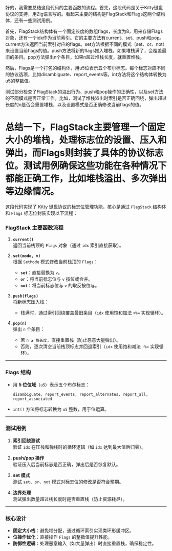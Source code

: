 好的，我需要总结这段代码的主要函数的流程。首先，这段代码是关于Kitty键盘协议的支持，用Zig语言写的。看起来主要的结构是FlagStack和Flags这两个结构体，还有一些测试用例。

首先，FlagStack结构体有一个固定长度的数组flags，长度为8，用来存储Flags对象，还有一个idx作为当前索引。它的主要方法有current、set、push和pop。current方法返回当前索引对应的flags。set方法根据不同的模式（set、or、not）来设置当前flags的值。push方法将新的flags推入堆栈，如果堆栈满了，会覆盖最旧的条目。pop方法弹出n个条目，如果n超过堆栈长度，就重置堆栈。

然后，Flags是一个打包的结构体，用u5位表示五个布尔标志。每个标志对应不同的协议选项，比如disambiguate、report_events等。int方法将这个结构体转换为u5的整数值。

测试部分检查了FlagStack的溢出行为、push和pop操作的正确性，以及set方法的不同模式是否正常工作。比如，测试了堆栈溢出时索引是否正确回绕，弹出超过长度的n是否会重置堆栈，以及设置模式是否正确修改当前flags的值。

总结一下，FlagStack主要管理一个固定大小的堆栈，处理标志位的设置、压入和弹出，而Flags则封装了具体的协议标志位。测试用例确保这些功能在各种情况下都能正确工作，比如堆栈溢出、多次弹出等边缘情况。
================================================
这段代码实现了 Kitty 键盘协议的标志位管理功能，核心是通过 `FlagStack` 结构体和 `Flags` 标志位封装实现以下流程：

### **FlagStack 主要函数流程**
1. **`current()`**  
   返回当前栈顶的 `Flags` 对象（通过 `idx` 索引直接获取）。

2. **`set(mode, v)`**  
   根据 `SetMode` 模式修改当前栈顶的 `Flags`：
   - **`set`**：直接替换为 `v`。
   - **`or`**：将当前标志位与 `v` 按位或合并。
   - **`not`**：将当前标志位与 `v` 的取反按位与。

3. **`push(flags)`**  
   将新标志压入栈：
   - 栈满时，通过索引回绕覆盖最旧条目（`idx` 使用饱和加法 `+%=` 实现循环）。

4. **`pop(n)`**  
   弹出 `n` 个条目：
   - 若 `n ≥ 栈长度`，直接重置栈（防止恶意大量弹出）。
   - 否则，逐次清空当前栈顶标志并回退索引（`idx` 使用饱和减法 `-%=` 实现循环）。

---

### **Flags 结构**
- 用 **5 位位域**（`u5`）表示五个布尔标志：
  ```zig
  disambiguate, report_events, report_alternates, report_all, report_associated
  ```
- `int()` 方法将标志转换为 `u5` 整数，用于位运算。

---

### **测试用例**
1. **索引回绕测试**  
   验证 `idx` 在压栈和弹栈时的循环逻辑（如 `idx` 达到最大值后归零）。

2. **push/pop 操作**  
   验证压入后当前标志是否正确，弹出后是否恢复默认。

3. **set 模式**  
   测试 `set`、`or`、`not` 模式对标志位的修改是否符合预期。

4. **边界处理**  
   测试弹出数量超过栈长度时是否重置栈（防止资源耗尽）。

---

### **核心设计**
- **固定大小栈**：避免堆分配，通过循环索引实现类环形缓冲区。
- **位操作优化**：直接操作 `Flags` 的整数值提升性能。
- **防御性逻辑**：处理恶意输入（如大量弹出）时直接重置栈，确保稳定性。
